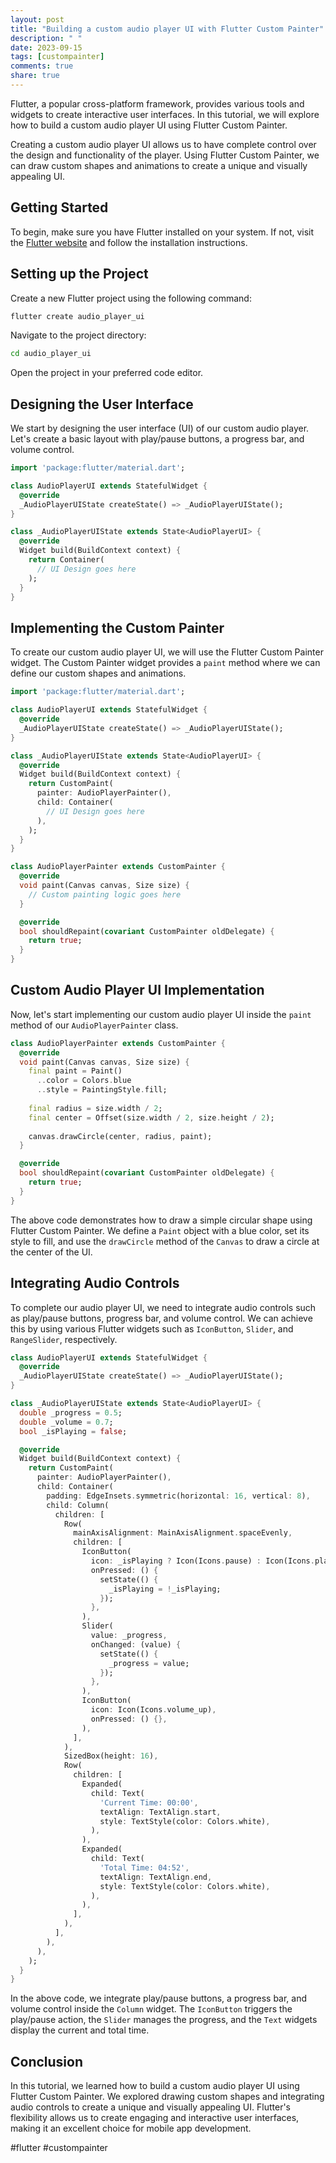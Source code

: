 ```yaml
---
layout: post
title: "Building a custom audio player UI with Flutter Custom Painter"
description: " "
date: 2023-09-15
tags: [custompainter]
comments: true
share: true
---
```


Flutter, a popular cross-platform framework, provides various tools and widgets to create interactive user interfaces. In this tutorial, we will explore how to build a custom audio player UI using Flutter Custom Painter.

Creating a custom audio player UI allows us to have complete control over the design and functionality of the player. Using Flutter Custom Painter, we can draw custom shapes and animations to create a unique and visually appealing UI.

## Getting Started

To begin, make sure you have Flutter installed on your system. If not, visit the [Flutter website](https://flutter.dev/) and follow the installation instructions.

## Setting up the Project

Create a new Flutter project using the following command:

```bash
flutter create audio_player_ui
```

Navigate to the project directory:

```bash
cd audio_player_ui
```

Open the project in your preferred code editor.

## Designing the User Interface

We start by designing the user interface (UI) of our custom audio player. Let's create a basic layout with play/pause buttons, a progress bar, and volume control.

```dart
import 'package:flutter/material.dart';

class AudioPlayerUI extends StatefulWidget {
  @override
  _AudioPlayerUIState createState() => _AudioPlayerUIState();
}

class _AudioPlayerUIState extends State<AudioPlayerUI> {
  @override
  Widget build(BuildContext context) {
    return Container(
      // UI Design goes here
    );
  }
}
```

## Implementing the Custom Painter

To create our custom audio player UI, we will use the Flutter Custom Painter widget. The Custom Painter widget provides a `paint` method where we can define our custom shapes and animations.

```dart
import 'package:flutter/material.dart';

class AudioPlayerUI extends StatefulWidget {
  @override
  _AudioPlayerUIState createState() => _AudioPlayerUIState();
}

class _AudioPlayerUIState extends State<AudioPlayerUI> {
  @override
  Widget build(BuildContext context) {
    return CustomPaint(
      painter: AudioPlayerPainter(),
      child: Container(
        // UI Design goes here
      ),
    );
  }
}

class AudioPlayerPainter extends CustomPainter {
  @override
  void paint(Canvas canvas, Size size) {
    // Custom painting logic goes here
  }

  @override
  bool shouldRepaint(covariant CustomPainter oldDelegate) {
    return true;
  }
}
```

## Custom Audio Player UI Implementation

Now, let's start implementing our custom audio player UI inside the `paint` method of our `AudioPlayerPainter` class.

```dart
class AudioPlayerPainter extends CustomPainter {
  @override
  void paint(Canvas canvas, Size size) {
    final paint = Paint()
      ..color = Colors.blue
      ..style = PaintingStyle.fill;
    
    final radius = size.width / 2;
    final center = Offset(size.width / 2, size.height / 2);
    
    canvas.drawCircle(center, radius, paint);
  }

  @override
  bool shouldRepaint(covariant CustomPainter oldDelegate) {
    return true;
  }
}
```

The above code demonstrates how to draw a simple circular shape using Flutter Custom Painter. We define a `Paint` object with a blue color, set its style to fill, and use the `drawCircle` method of the `Canvas` to draw a circle at the center of the UI.

## Integrating Audio Controls

To complete our audio player UI, we need to integrate audio controls such as play/pause buttons, progress bar, and volume control. We can achieve this by using various Flutter widgets such as `IconButton`, `Slider`, and `RangeSlider`, respectively.

```dart
class AudioPlayerUI extends StatefulWidget {
  @override
  _AudioPlayerUIState createState() => _AudioPlayerUIState();
}

class _AudioPlayerUIState extends State<AudioPlayerUI> {
  double _progress = 0.5;
  double _volume = 0.7;
  bool _isPlaying = false;

  @override
  Widget build(BuildContext context) {
    return CustomPaint(
      painter: AudioPlayerPainter(),
      child: Container(
        padding: EdgeInsets.symmetric(horizontal: 16, vertical: 8),
        child: Column(
          children: [
            Row(
              mainAxisAlignment: MainAxisAlignment.spaceEvenly,
              children: [
                IconButton(
                  icon: _isPlaying ? Icon(Icons.pause) : Icon(Icons.play_arrow),
                  onPressed: () {
                    setState(() {
                      _isPlaying = !_isPlaying;
                    });
                  },
                ),
                Slider(
                  value: _progress,
                  onChanged: (value) {
                    setState(() {
                      _progress = value;
                    });
                  },
                ),
                IconButton(
                  icon: Icon(Icons.volume_up),
                  onPressed: () {},
                ),
              ],
            ),
            SizedBox(height: 16),
            Row(
              children: [
                Expanded(
                  child: Text(
                    'Current Time: 00:00',
                    textAlign: TextAlign.start,
                    style: TextStyle(color: Colors.white),
                  ),
                ),
                Expanded(
                  child: Text(
                    'Total Time: 04:52',
                    textAlign: TextAlign.end,
                    style: TextStyle(color: Colors.white),
                  ),
                ),
              ],
            ),
          ],
        ),
      ),
    );
  }
}
```

In the above code, we integrate play/pause buttons, a progress bar, and volume control inside the `Column` widget. The `IconButton` triggers the play/pause action, the `Slider` manages the progress, and the `Text` widgets display the current and total time.

## Conclusion

In this tutorial, we learned how to build a custom audio player UI using Flutter Custom Painter. We explored drawing custom shapes and integrating audio controls to create a unique and visually appealing UI. Flutter's flexibility allows us to create engaging and interactive user interfaces, making it an excellent choice for mobile app development.

#flutter #custompainter